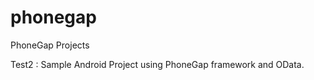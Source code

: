 phonegap
========

PhoneGap Projects


Test2 : Sample Android Project using PhoneGap framework and OData.